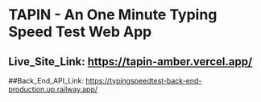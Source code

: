 # TAPIN - An One Minute Typing Speed Test Web App

## Live_Site_Link: https://tapin-amber.vercel.app/

##Back_End_API_Link: https://typingspeedtest-back-end-production.up.railway.app/
